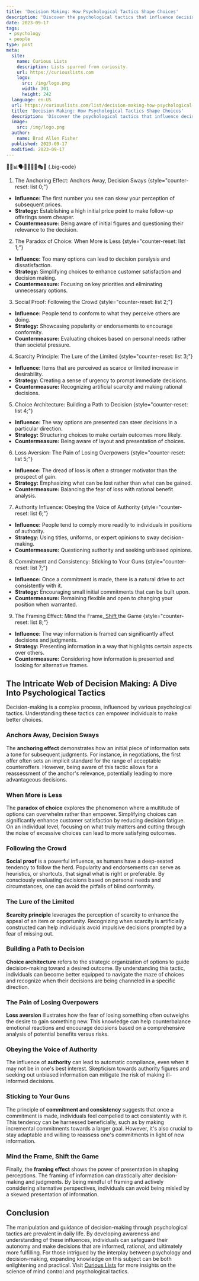 ```yaml
---
title: 'Decision Making: How Psychological Tactics Shape Choices'
description: 'Discover the psychological tactics that influence decision making and gain insights into how choices are shaped. Satiate your curiosity and expand your understanding.'
date: 2023-09-17
tags:
 - psychology
 - people
type: post
meta:
  site:
    name: Curious Lists
    description: Lists spurred from curiosity.
    url: https://curiouslists.com
    logo:
      src: /img/logo.png
      width: 301
      height: 242
  language: en-US
  url: https://curiouslists.com/list/decision-making-how-psychological-tactics-shape-choices
  title: 'Decision Making: How Psychological Tactics Shape Choices'
  description: 'Discover the psychological tactics that influence decision making and gain insights into how choices are shaped. Satiate your curiosity and expand your understanding.'
  image:
    src: /img/logo.png
  author:
    name: Brad Allen Fisher
  published: 2023-09-17
  modified: 2023-09-17
---
```



🧠🔮📊🗣️🤯🧐🔄🤔🎭🎲 {.big-code}

1. The Anchoring Effect: Anchors Away, Decision Sways {style="counter-reset: list 0;"}
  - **Influence:** The first number you see can skew your perception of subsequent prices.
  - **Strategy:** Establishing a high initial price point to make follow-up offerings seem cheaper.
  - **Countermeasure:** Being aware of initial figures and questioning their relevance to the decision.

2. The Paradox of Choice: When More is Less {style="counter-reset: list 1;"}
  - **Influence:** Too many options can lead to decision paralysis and dissatisfaction.
  - **Strategy:** Simplifying choices to enhance customer satisfaction and decision making.
  - **Countermeasure:** Focusing on key priorities and eliminating unnecessary options.

3. Social Proof: Following the Crowd {style="counter-reset: list 2;"}
  - **Influence:** People tend to conform to what they perceive others are doing.
  - **Strategy:** Showcasing popularity or endorsements to encourage conformity.
  - **Countermeasure:** Evaluating choices based on personal needs rather than societal pressure.

4. Scarcity Principle: The Lure of the Limited {style="counter-reset: list 3;"}
  - **Influence:** Items that are perceived as scarce or limited increase in desirability.
  - **Strategy:** Creating a sense of urgency to prompt immediate decisions.
  - **Countermeasure:** Recognizing artificial scarcity and making rational decisions.

5. Choice Architecture: Building a Path to Decision {style="counter-reset: list 4;"}
  - **Influence:** The way options are presented can steer decisions in a particular direction.
  - **Strategy:** Structuring choices to make certain outcomes more likely.
  - **Countermeasure:** Being aware of layout and presentation of choices.

6. Loss Aversion: The Pain of Losing Overpowers {style="counter-reset: list 5;"}
  - **Influence:** The dread of loss is often a stronger motivator than the prospect of gain.
  - **Strategy:** Emphasizing what can be lost rather than what can be gained.
  - **Countermeasure:** Balancing the fear of loss with rational benefit analysis.

7. Authority Influence: Obeying the Voice of Authority {style="counter-reset: list 6;"}
  - **Influence:** People tend to comply more readily to individuals in positions of authority.
  - **Strategy:** Using titles, uniforms, or expert opinions to sway decision-making.
  - **Countermeasure:** Questioning authority and seeking unbiased opinions.

8. Commitment and Consistency: Sticking to Your Guns {style="counter-reset: list 7;"}
  - **Influence:** Once a commitment is made, there is a natural drive to act consistently with it.
  - **Strategy:** Encouraging small initial commitments that can be built upon.
  - **Countermeasure:** Remaining flexible and open to changing your position when warranted.

9. The Framing Effect: Mind the Frame,[  Shift  ](https://curiouslists.com/list/negotiation-techniques-the-psychological-edge)the Game {style="counter-reset: list 8;"}
  - **Influence:** The way information is framed can significantly affect decisions and judgments.
  - **Strategy:** Presenting information in a way that highlights certain aspects over others.
  - **Countermeasure:** Considering how information is presented and looking for alternative frames.


## The Intricate Web of Decision Making: A Dive Into Psychological Tactics

Decision-making is a complex process, influenced by various psychological tactics. Understanding these tactics can empower individuals to make better choices.

### Anchors Away, Decision Sways

The **anchoring effect** demonstrates how an initial piece of information sets a tone for subsequent judgments. For instance, in negotiations, the first offer often sets an implicit standard for the range of acceptable counteroffers. However, being aware of this tactic allows for a reassessment of the anchor's relevance, potentially leading to more advantageous decisions.

### When More is Less

The **paradox of choice** explores the phenomenon where a multitude of options can overwhelm rather than empower. Simplifying choices can significantly enhance customer satisfaction by reducing decision fatigue. On an individual level, focusing on what truly matters and cutting through the noise of excessive choices can lead to more satisfying outcomes.

### Following the Crowd

**Social proof** is a powerful influence, as humans have a deep-seated tendency to follow the herd. Popularity and endorsements can serve as heuristics, or shortcuts, that signal what is right or preferable. By consciously evaluating decisions based on personal needs and circumstances, one can avoid the pitfalls of blind conformity.

### The Lure of the Limited

**Scarcity principle** leverages the perception of scarcity to enhance the appeal of an item or opportunity. Recognizing when scarcity is artificially constructed can help individuals avoid impulsive decisions prompted by a fear of missing out.

### Building a Path to Decision

**Choice architecture** refers to the strategic organization of options to guide decision-making toward a desired outcome. By understanding this tactic, individuals can become better equipped to navigate the maze of choices and recognize when their decisions are being channeled in a specific direction.

### The Pain of Losing Overpowers

**Loss aversion** illustrates how the fear of losing something often outweighs the desire to gain something new. This knowledge can help counterbalance emotional reactions and encourage decisions based on a comprehensive analysis of potential benefits versus risks.

### Obeying the Voice of Authority

The influence of **authority** can lead to automatic compliance, even when it may not be in one's best interest. Skepticism towards authority figures and seeking out unbiased information can mitigate the risk of making ill-informed decisions.

### Sticking to Your Guns

The principle of **commitment and consistency** suggests that once a commitment is made, individuals feel compelled to act consistently with it. This tendency can be harnessed beneficially, such as by making incremental commitments towards a larger goal. However, it's also crucial to stay adaptable and willing to reassess one's commitments in light of new information.

### Mind the Frame, Shift the Game

Finally, the **framing effect** shows the power of presentation in shaping perceptions. The framing of information can drastically alter decision-making and judgments. By being mindful of framing and actively considering alternative perspectives, individuals can avoid being misled by a skewed presentation of information.

## Conclusion

The manipulation and guidance of decision-making through psychological tactics are prevalent in daily life. By developing awareness and understanding of these influences, individuals can safeguard their autonomy and make decisions that are informed, rational, and ultimately more fulfilling. For those intrigued by the interplay between psychology and decision-making, expanding knowledge on this subject can be both enlightening and practical. Visit [Curious Lists](https://curiouslists.com/list/psychological-tactics-the-science-of-mind-control) for more insights on the science of mind control and psychological tactics.